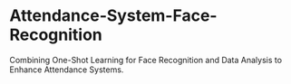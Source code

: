 # Attendance-System-Face-Recognition
Combining One-Shot Learning for Face Recognition and Data Analysis to Enhance Attendance Systems.
